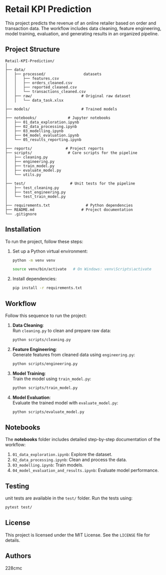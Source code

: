 

# **Retail KPI Prediction**

This project predicts the revenue of an online retailer based on order and transaction data. The workflow includes data cleaning, feature engineering, model training, evaluation, and generating results in an organized pipeline.



## **Project Structure**

```
Retail-KPI-Prediction/
│
├── data/
│   ├── processed/                 datasets
│   │   ├── features.csv
│   │   ├── orders_cleaned.csv
│   │   ├── reported_cleaned.csv
│   │   └── transactions_cleaned.csv
│   ├── raw/                      # Original raw dataset
│   │   └── data_task.xlsx
│
├── models/                       # Trained models
│
├── notebooks/              # Jupyter notebooks
│   ├── 01_data_exploration.ipynb
│   ├── 02_data_processing.ipynb
│   ├── 03_modelling.ipynb
│   ├── 04_model_evaluation.ipynb
│   └── 05_results_reporting.ipynb
│
├── reports/               # Project reports 
├── scripts/                # Core scripts for the pipeline
│   ├── cleaning.py
│   ├── engineering.py
│   ├── train_model.py
│   ├── evaluate_model.py
│   └── utils.py
│
├── test/                    # Unit tests for the pipeline
│   ├── test_cleaning.py
│   ├── test_engineering.py
│   └── test_train_model.py
│
├── requirements.txt                # Python dependencies
├── README.md                     # Project documentation
└── .gitignore
```



## **Installation**

To run the project, follow these steps:


1. Set up a Python virtual environment:
   ```bash
   python -m venv venv

   source venv/bin/activate   # On Windows: venv\Scripts\activate
   ```

2. Install dependencies:
   ```bash
   pip install -r requirements.txt
   ```



## **Workflow**

Follow this sequence to run the project:

1. **Data Cleaning**:  
   Run `cleaning.py` to clean and prepare raw data:
   ```bash
   python scripts/cleaning.py
   ```

2. **Feature Engineering**:  
   Generate features from cleaned data using `engineering.py`:
   ```bash
   python scripts/engineering.py
   ```

3. **Model Training**:  
   Train the model using `train_model.py`:
   ```bash
   python scripts/train_model.py
   ```

4. **Model Evaluation**:  
   Evaluate the trained model with `evaluate_model.py`:
   ```bash
   python scripts/evaluate_model.py
   ```



## **Notebooks**

The **notebooks** folder includes detailed step-by-step documentation of the workflow:

1. `01_data_exploration.ipynb`: Explore the dataset.  
2. `02_data_processing.ipynb`: Clean and process the data.  
3. `03_modelling.ipynb`: Train models.  
4. `04_model_evaluation_and_results.ipynb`: Evaluate model performance.  



## **Testing**

unit tests are available in the `test/` folder. Run the tests using:
```bash
pytest test/
```



## **License**

This project is licensed under the MIT License. See the `LICENSE` file for details.

## Authors
228cmc

